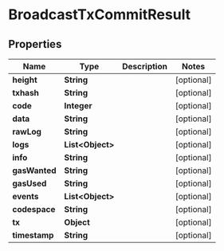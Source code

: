 # BroadcastTxCommitResult

## Properties
Name | Type | Description | Notes
------------ | ------------- | ------------- | -------------
**height** | **String** |  |  [optional]
**txhash** | **String** |  |  [optional]
**code** | **Integer** |  |  [optional]
**data** | **String** |  |  [optional]
**rawLog** | **String** |  |  [optional]
**logs** | **List&lt;Object&gt;** |  |  [optional]
**info** | **String** |  |  [optional]
**gasWanted** | **String** |  |  [optional]
**gasUsed** | **String** |  |  [optional]
**events** | **List&lt;Object&gt;** |  |  [optional]
**codespace** | **String** |  |  [optional]
**tx** | **Object** |  |  [optional]
**timestamp** | **String** |  |  [optional]

